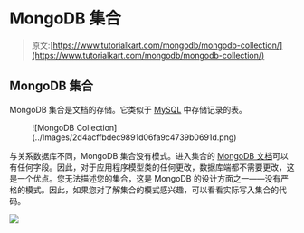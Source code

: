 # MongoDB 集合

> 原文:[https://www.tutorialkart.com/mongodb/mongodb-collection/](https://www.tutorialkart.com/mongodb/mongodb-collection/)

## MongoDB 集合

MongoDB 集合是文档的存储。它类似于 [MySQL](https://www.tutorialkart.com/mysql-tutorial/) 中存储记录的表。

<figure class="aligncenter">![MongoDB Collection](../Images/2d4acffbdec9891d06fa9c4739b0691d.png)</figure>

与关系数据库不同，MongoDB 集合没有模式。进入集合的 [MongoDB 文档](https://www.tutorialkart.com/mongodb/mongodb-document/)可以有任何字段。因此，对于应用程序模型类的任何更改，数据库端都不需要更改，这是一个优点。您无法描述您的集合，这是 MongoDB 的设计方面之一——没有严格的模式。因此，如果您对了解集合的模式感兴趣，可以看看实际写入集合的代码。

[![](../Images/925da31b32d6bc3827932f6c8afb11bb.png)](https://www.tutorialkart.com/)